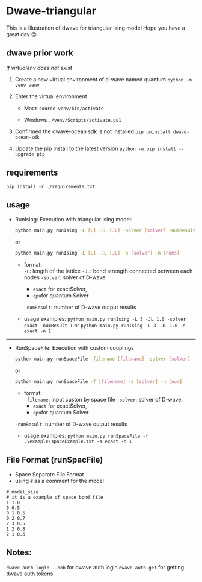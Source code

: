 # Dwave-triangular
This is a illustration of dwave for triangular ising model
Hope you have a great day :blush:

## dwave prior work
*If virtualenv does not exist*
1. Create a new virtual environment of d-wave named quantum
    `python -m venv venv`
    
2. Enter the virtual environment
    - Macs
        `source venv/bin/activate` 
        
    - Windows
        `./venv/Scripts/activate.ps1` 
        
3. Confirmed the dwave-ocean sdk is not installed
    `pip uninstall dwave-ocean-sdk`
    
4. Update the pip install to the latest version
    `python -m pip install --upgrade pip`

## requirements
`pip install -r ./requirements.txt`

## usage
 - RunIsing: Execution with triangular ising model:
    ```sh
    python main.py runIsing -L [L] -JL [JL] -solver [solver] -numResult [nums]
    ``` 
    or 
    ```sh
    python main.py runIsing -L [L] -JL [JL] -s [solver] -n [nums]
    ```
    - format:   
        `-L`: length of the lattice
        `-JL`: bond strength connected between each nodes
        `-solver`: solver of D-wave: 
        - `exact` for exactSolver, 
        - `qpu`for quantum Solver

        `-numResult`: number of D-wave output results
    
    - usage examples:
        `python main.py runIsing -L 3 -JL 1.0 -solver exact -numResult 1` 
        or 
        `python main.py runIsing -L 3 -JL 1.0 -s exact -n 1`
---

 - RunSpaceFile: Execution with custom couplings
   ```sh
   python main.py runSpaceFile -filename [filename] -solver [solver] -numResult [num]
   ``` 
   or 
   ```sh
   python main.py runSpaceFile -f [filename] -s [solver] -n [num]
   ``` 
   - format:   
        `-filename`: input custon by space file 
        `-solver`: solver of D-wave: 
        - `exact` for exactSolver, 
        - `qpu`for quantum Solver

    `-numResult`: number of D-wave output results
    
   - usage examples:
        `python main.py runSpaceFile -f .\example\spaceExample.txt -s exact -n 1` 
    
## File Format (runSpacFile)
- Space Separate File Format
- using `#` as a comment for the model
```
# model_size
# it is a example of space bond file
1 1.0
0 0.5
0 1 0.5
0 2 0.7
2 3 0.5
1 2 0.8
2 1 0.6
```

## Notes: 
`dwave auth login --oob` for dwave auth login
`dwave auth get` for getting dwave auth tokens
